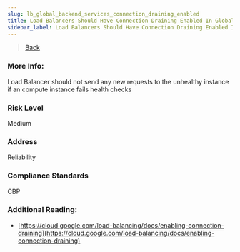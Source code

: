 ```yaml
---
slug: lb_global_backend_services_connection_draining_enabled
title: Load Balancers Should Have Connection Draining Enabled In Global Backend Services
sidebar_label: Load Balancers Should Have Connection Draining Enabled In Global Backend Services
---
```

> [Back](../../gcploadbalancermonitoring)

### More Info:
Load Balancer should not send any new requests to the unhealthy instance if an compute instance fails health checks

### Risk Level
Medium

### Address
Reliability

### Compliance Standards
CBP

### Additional Reading:
- [https://cloud.google.com/load-balancing/docs/enabling-connection-draining](https://cloud.google.com/load-balancing/docs/enabling-connection-draining) 
